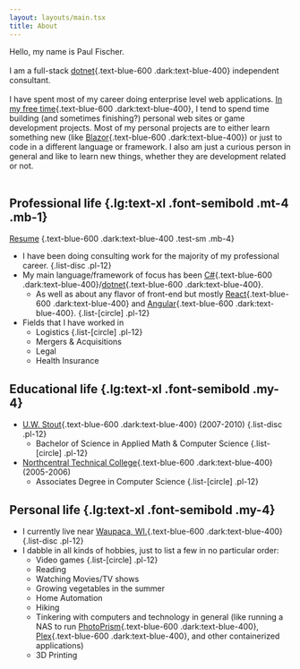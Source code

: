 ```yaml
---
layout: layouts/main.tsx
title: About
---
```

Hello, my name is Paul Fischer.
<br />
<br />
I am a full-stack [dotnet](https://dotnet.microsoft.com){.text-blue-600 .dark:text-blue-400} independent consultant.
<br />
<br />
I have spent most of my career doing enterprise level web applications.  [In my free time](https://github.com/paulmfischer){.text-blue-600 .dark:text-blue-400}, I tend to spend time building (and sometimes finishing?) personal web sites or game development projects. Most of my personal projects are to either learn something new (like [Blazor](https://dotnet.microsoft.com/en-us/apps/aspnet/web-apps/blazor){.text-blue-600 .dark:text-blue-400}) or just to code in a different language or framework. I also am just a curious person in general and like to learn new things, whether they are development related or not.
<br />
<br />
## Professional life {.lg:text-xl .font-semibold .mt-4 .mb-1}
[Resume](/PaulFischerResume.pdf) {.text-blue-600 .dark:text-blue-400 .test-sm .mb-4}

+ I have been doing consulting work for the majority of my professional career.
{.list-disc .pl-12}
+ My main language/framework of focus has been [C#](https://dotnet.microsoft.com/en-us/languages/csharp){.text-blue-600 .dark:text-blue-400}/[dotnet](https://dotnet.microsoft.com){.text-blue-600 .dark:text-blue-400}.
  - As well as about any flavor of front-end but mostly [React](https://react.dev/){.text-blue-600 .dark:text-blue-400} and [Angular](https://angular.io/){.text-blue-600 .dark:text-blue-400}.
  {.list-[circle] .pl-12}
+ Fields that I have worked in
  - Logistics
  {.list-[circle] .pl-12}
  - Mergers & Acquisitions
  - Legal
  - Health Insurance

## Educational life {.lg:text-xl .font-semibold .my-4}

+ [U.W. Stout](https://www.uwstout.edu/){.text-blue-600 .dark:text-blue-400} (2007-2010)
{.list-disc .pl-12}
  - Bachelor of Science in Applied Math & Computer Science
  {.list-[circle] .pl-12}
+ [Northcentral Technical College](https://www.ntc.edu/){.text-blue-600 .dark:text-blue-400} (2005-2006)
  - Associates Degree in Computer Science
  {.list-[circle] .pl-12}


## Personal life {.lg:text-xl .font-semibold .my-4}

+ I currently live near [Waupaca, WI.](https://en.wikipedia.org/wiki/Waupaca,_Wisconsin){.text-blue-600 .dark:text-blue-400}
{.list-disc .pl-12}
+ I dabble in all kinds of hobbies, just to list a few in no particular order:
  - Video games
  {.list-[circle] .pl-12}
  - Reading
  - Watching Movies/TV shows
  - Growing vegetables in the summer
  - Home Automation
  - Hiking
  - Tinkering with computers and technology in general (like running a NAS to run [PhotoPrism](https://www.photoprism.app/){.text-blue-600 .dark:text-blue-400}, [Plex](https://www.plex.tv/){.text-blue-600 .dark:text-blue-400}, and other containerized applications)
  - 3D Printing